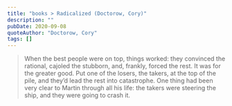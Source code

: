 ```yaml
---
title: "books > Radicalized (Doctorow, Cory)"
description: ""
pubDate: 2020-09-08
quoteAuthor: "Doctorow, Cory"
tags: []
---
```


> When the best people were on top, things worked: they convinced the rational, cajoled the stubborn, and, frankly, forced the rest. It was for the greater good. Put one of the losers, the takers, at the top of the pile, and they’d lead the rest into catastrophe. One thing had been very clear to Martin through all his life: the takers were steering the ship, and they were going to crash it.